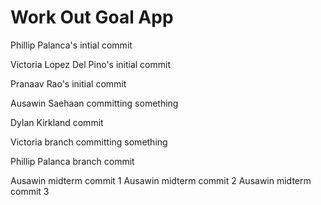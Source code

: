 # Work Out Goal App
Phillip Palanca's intial commit 

Victoria Lopez Del Pino's initial commit

Pranaav Rao's initial commit

Ausawin Saehaan committing something


Dylan Kirkland commit

Victoria branch committing something

Phillip Palanca branch commit

Ausawin midterm commit 1
Ausawin midterm commit 2
Ausawin midterm commit 3

